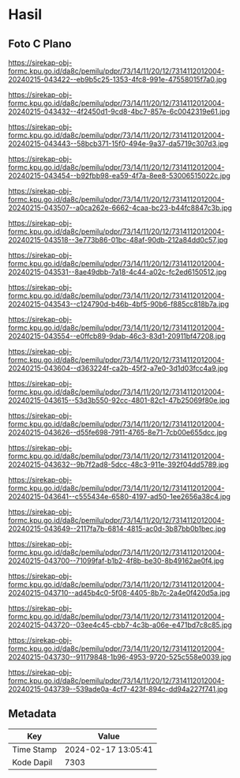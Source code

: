# Hasil

## Foto C Plano

https://sirekap-obj-formc.kpu.go.id/da8c/pemilu/pdpr/73/14/11/20/12/7314112012004-20240215-043422--eb9b5c25-1353-4fc8-991e-47558015f7a0.jpg

https://sirekap-obj-formc.kpu.go.id/da8c/pemilu/pdpr/73/14/11/20/12/7314112012004-20240215-043432--4f2450d1-9cd8-4bc7-857e-6c0042319e61.jpg

https://sirekap-obj-formc.kpu.go.id/da8c/pemilu/pdpr/73/14/11/20/12/7314112012004-20240215-043443--58bcb371-15f0-494e-9a37-da5719c307d3.jpg

https://sirekap-obj-formc.kpu.go.id/da8c/pemilu/pdpr/73/14/11/20/12/7314112012004-20240215-043454--b92fbb98-ea59-4f7a-8ee8-53006515022c.jpg

https://sirekap-obj-formc.kpu.go.id/da8c/pemilu/pdpr/73/14/11/20/12/7314112012004-20240215-043507--a0ca262e-6662-4caa-bc23-b44fc8847c3b.jpg

https://sirekap-obj-formc.kpu.go.id/da8c/pemilu/pdpr/73/14/11/20/12/7314112012004-20240215-043518--3e773b86-01bc-48af-90db-212a84dd0c57.jpg

https://sirekap-obj-formc.kpu.go.id/da8c/pemilu/pdpr/73/14/11/20/12/7314112012004-20240215-043531--8ae49dbb-7a18-4c44-a02c-fc2ed6150512.jpg

https://sirekap-obj-formc.kpu.go.id/da8c/pemilu/pdpr/73/14/11/20/12/7314112012004-20240215-043543--c124790d-b46b-4bf5-90b6-f885cc818b7a.jpg

https://sirekap-obj-formc.kpu.go.id/da8c/pemilu/pdpr/73/14/11/20/12/7314112012004-20240215-043554--e0ffcb89-9dab-46c3-83d1-20911bf47208.jpg

https://sirekap-obj-formc.kpu.go.id/da8c/pemilu/pdpr/73/14/11/20/12/7314112012004-20240215-043604--d363224f-ca2b-45f2-a7e0-3d1d03fcc4a9.jpg

https://sirekap-obj-formc.kpu.go.id/da8c/pemilu/pdpr/73/14/11/20/12/7314112012004-20240215-043615--53d3b550-92cc-4801-82c1-47b25069f80e.jpg

https://sirekap-obj-formc.kpu.go.id/da8c/pemilu/pdpr/73/14/11/20/12/7314112012004-20240215-043626--d55fe698-7911-4765-8e71-7cb00e655dcc.jpg

https://sirekap-obj-formc.kpu.go.id/da8c/pemilu/pdpr/73/14/11/20/12/7314112012004-20240215-043632--9b7f2ad8-5dcc-48c3-911e-392f04dd5789.jpg

https://sirekap-obj-formc.kpu.go.id/da8c/pemilu/pdpr/73/14/11/20/12/7314112012004-20240215-043641--c555434e-6580-4197-ad50-1ee2656a38c4.jpg

https://sirekap-obj-formc.kpu.go.id/da8c/pemilu/pdpr/73/14/11/20/12/7314112012004-20240215-043649--2117fa7b-6814-4815-ac0d-3b87bb0b1bec.jpg

https://sirekap-obj-formc.kpu.go.id/da8c/pemilu/pdpr/73/14/11/20/12/7314112012004-20240215-043700--71099faf-b1b2-4f8b-be30-8b49162ae0f4.jpg

https://sirekap-obj-formc.kpu.go.id/da8c/pemilu/pdpr/73/14/11/20/12/7314112012004-20240215-043710--ad45b4c0-5f08-4405-8b7c-2a4e0f420d5a.jpg

https://sirekap-obj-formc.kpu.go.id/da8c/pemilu/pdpr/73/14/11/20/12/7314112012004-20240215-043720--03ee4c45-cbb7-4c3b-a06e-e471bd7c8c85.jpg

https://sirekap-obj-formc.kpu.go.id/da8c/pemilu/pdpr/73/14/11/20/12/7314112012004-20240215-043730--91179848-1b96-4953-9720-525c558e0039.jpg

https://sirekap-obj-formc.kpu.go.id/da8c/pemilu/pdpr/73/14/11/20/12/7314112012004-20240215-043739--539ade0a-4cf7-423f-894c-dd94a227f741.jpg


## Metadata

| Key        | Value               |
| ---------- | ------------------- |
| Time Stamp | 2024-02-17 13:05:41 |
| Kode Dapil | 7303                |



